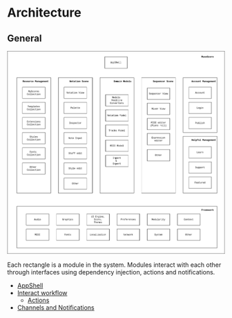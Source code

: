 # Architecture

## General

![mue_general](mue_general.drawio.png)

Each rectangle is a module in the system.
Modules interact with each other through interfaces using dependency injection, actions and notifications.

* [AppShell](AppShell.md)
* [Interact workflow](InteractWorkflow.md)
  * [Actions](Actions.md)
* [Channels and Notifications](ChannelsAndNotifications.md)
